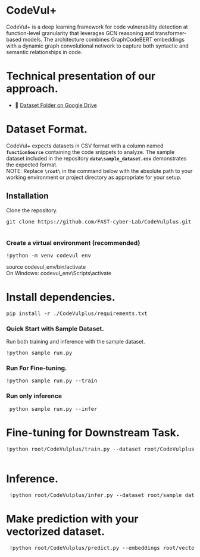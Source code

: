 # CodeVul+

CodeVul+ is a deep learning framework for code vulnerability detection at function-level granularity that leverages GCN reasoning and transformer-based models. The architecture combines GraphCodeBERT embeddings with a dynamic graph convolutional network to capture both syntactic and semantic relationships in code.

# Technical presentation of our approach. <br>


- 📂 [Dataset Folder on Google Drive](https://drive.google.com/drive/folders/1LC9L8bfwItw_pFA6e_8eWtn-UYvH8pq4?usp=sharing)



# Dataset Format.<br>
CodeVul+ expects datasets in CSV format with a column named **`functionSource`** containing the code snippets to analyze. The sample dataset included in the repository **`data\sample_dataset.csv`** demonstrates the expected format. <br>
NOTE: Replace **`\root\`** in the command below with the absolute path to your working environment or project directory as appropriate for your setup.

## Installation

Clone the repository.<br>
<pre lang="markdown">git clone https://github.com/FAST-cyber-Lab/CodeVulplus.git<br> </pre>

### Create a virtual environment (recommended)
<pre lang="markdown">!python -m venv codevul_env </pre>
source codevul_env/bin/activate  <br>
On Windows: codevul_env\Scripts\activate


# Install dependencies.<br>
<pre lang="markdown">pip install -r ./CodeVulplus/requirements.txt</pre>



### Quick Start with Sample Dataset.<br>
Run both training and inference with the sample dataset.<br>
<pre lang="markdown">!python sample_run.py </pre>

### Run For Fine-tuning.<br>
<pre lang="markdown">!python sample_run.py --train </pre>

### Run only inference 
<pre lang="markdown"> python sample_run.py --infer </pre>



# Fine-tuning for Downstream Task.<br>
<pre lang="markdown">!python root/CodeVulplus/train.py --dataset root/CodeVulplus/data/sample_dataset.csv --save_path root/new_finetuned.pt --batch_size 4 --epochs 2
  </pre>

# Inference.<br>
<pre lang="markdown"> !python root/CodeVulplus/infer.py --dataset root/sample_dataset.csv --model_path root/CodeVulplus/pretrained/pretrained.pt --output infered_embeddings.csv </pre>


# Make prediction with your vectorized dataset.<br>
<pre lang="markdown"> !python root/CodeVulplus/predict.py --embeddings root/vectorized_dataset.csv --download</pre>


